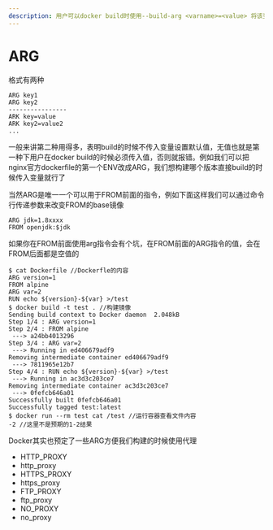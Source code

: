 ```yaml
---
description: 用户可以docker build时使用--build-arg <varname>=<value> 将该变量传递给构建器替换默认变量
---
```


# ARG

格式有两种

```text
ARG key1
ARG key2
----------------
ARK key=value
ARK key2=value2
...
```

一般来讲第二种用得多，表明build的时候不传入变量设置默认值，无值也就是第一种下用户在docker build的时候必须传入值，否则就报错。例如我们可以把nginx官方dockerfile的第一个ENV改成ARG，我们想构建哪个版本直接build的时候传入变量就行了

当然ARG是唯一一个可以用于FROM前面的指令，例如下面这样我们可以通过命令行传递参数来改变FROM的base镜像

```text
ARG jdk=1.8xxxx
FROM openjdk:$jdk
```

如果你在FROM前面使用arg指令会有个坑，在FROM前面的ARG指令的值，会在FROM后面都是空值的

```text
$ cat Dockerfile //Dockerfle的内容
ARG version=1
FROM alpine
ARG var=2
RUN echo ${version}-${var} >/test
$ docker build -t test . //构建镜像
Sending build context to Docker daemon  2.048kB
Step 1/4 : ARG version=1
Step 2/4 : FROM alpine
 ---> a24bb4013296
Step 3/4 : ARG var=2
 ---> Running in ed406679adf9
Removing intermediate container ed406679adf9
 ---> 7811965e12b7
Step 4/4 : RUN echo ${version}-${var} >/test
 ---> Running in ac3d3c203ce7
Removing intermediate container ac3d3c203ce7
 ---> 0fefcb646a01
Successfully built 0fefcb646a01
Successfully tagged test:latest
$ docker run --rm test cat /test //运行容器查看文件内容
-2 //这里不是预期的1-2结果
```

Docker其实也预定了一些ARG方便我们构建的时候使用代理

* HTTP\_PROXY 
* http\_proxy 
* HTTPS\_PROXY 
* https\_proxy 
* FTP\_PROXY 
* ftp\_proxy 
* NO\_PROXY 
* no\_proxy

